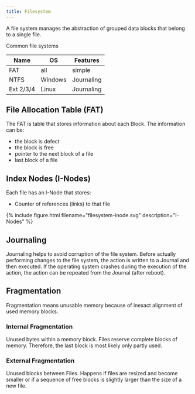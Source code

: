```yaml
---
title: Filesystem
---
```


A file system manages the abstraction of grouped data blocks that belong to a single file.

Common file systems

| Name | OS | Features |
|---|---|---|
| FAT | all | simple |
| NTFS | Windows | Journaling |
| Ext 2/3/4 | Linux | Journaling |


## File Allocation Table (FAT)
The FAT is table that stores information about each Block. The information can be:
* the block is defect
* the block is free
* pointer to the next block of a file
* last block of a file


## Index Nodes (I-Nodes)
Each file has an I-Node that stores:
* Counter of references (links) to that file

{% include figure.html filename="filesystem-inode.svg" description="I-Nodes" %}


## Journaling
Journaling helps to avoid corruption of the file system.
Before actually performing changes to the file system, the action is written to a Journal and then executed. If the operating system crashes during the execution of the action, the action can be repeated from the Journal (after reboot).


## Fragmentation
Fragmentation means unusable memory because of inexact alignment of used memory blocks.

### Internal Fragmentation
Unused bytes within a memory block. Files reserve complete blocks of memory. Therefore, the last block is most likely only partly used.

### External Fragmentation
Unused blocks between Files. Happens if files are resized and become smaller or if a sequence of free blocks is slightly larger than the size of a new file.
